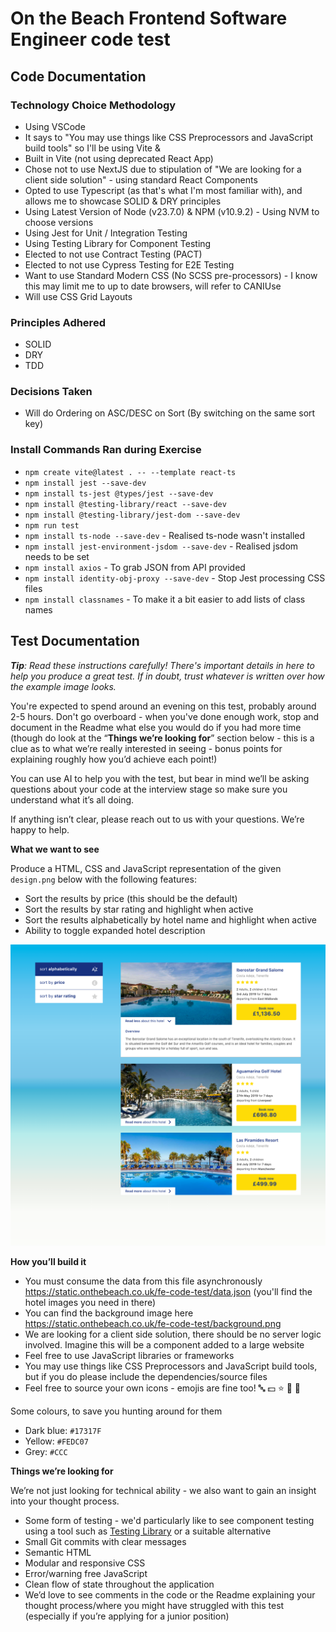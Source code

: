 # On the Beach Frontend Software Engineer code test

## Code Documentation

### Technology Choice Methodology

- Using VSCode
- It says to "You may use things like CSS Preprocessors and JavaScript build tools" so I'll be using Vite & 
- Built in Vite (not using deprecated React App)
- Chose not to use NextJS due to stipulation of "We are looking for a client side solution" - using standard React Components
- Opted to use Typescript (as that's what I'm most familiar with), and allows me to showcase SOLID & DRY principles
- Using Latest Version of Node (v23.7.0) & NPM (v10.9.2) - Using NVM to choose versions
- Using Jest for Unit / Integration Testing
- Using Testing Library for Component Testing
- Elected to not use Contract Testing (PACT)
- Elected to not use Cypress Testing for E2E Testing
- Want to use Standard Modern CSS (No SCSS pre-processors) - I know this may limit me to up to date browsers, will refer to CANIUse
- Will use CSS Grid Layouts 

### Principles Adhered

- SOLID
- DRY
- TDD

### Decisions Taken

- Will do Ordering on ASC/DESC on Sort (By switching on the same sort key)

### Install Commands Ran during Exercise

- `npm create vite@latest . -- --template react-ts`
- `npm install jest --save-dev`
- `npm install ts-jest @types/jest --save-dev`
- `npm install @testing-library/react --save-dev`
- `npm install @testing-library/jest-dom --save-dev`
- `npm run test`
- `npm install ts-node --save-dev` - Realised ts-node wasn't installed
- `npm install jest-environment-jsdom --save-dev` - Realised jsdom needs to be set
- `npm install axios` - To grab JSON from API provided
- `npm install identity-obj-proxy --save-dev` - Stop Jest processing CSS files
- `npm install classnames` - To make it a bit easier to add lists of class names

## Test Documentation

_**Tip**: Read these instructions carefully! There's important details in here to help you produce a great test. If in doubt, trust whatever is written over how the example image looks._

You're expected to spend around an evening on this test, probably around 2-5 hours. Don't go overboard - when you've done enough work, stop and document in the Readme what else you would do if you had more time (though do look at the “**Things we’re looking for**” section below - this is a clue as to what we’re really interested in seeing - bonus points for explaining roughly how you’d achieve each point!)

You can use AI to help you with the test, but bear in mind we’ll be asking questions about your code at the interview stage so make sure you understand what it’s all doing.

If anything isn’t clear, please reach out to us with your questions. We’re happy to help.

**What we want to see**

Produce a HTML, CSS and JavaScript representation of the given `design.png` below with the following features:

- Sort the results by price (this should be the default)
- Sort the results by star rating and highlight when active
- Sort the results alphabetically by hotel name and highlight when active
- Ability to toggle expanded hotel description

![](design.png)

**How you’ll build it**

- You must consume the data from this file asynchronously https://static.onthebeach.co.uk/fe-code-test/data.json  (you'll find the hotel images you need in there)
- You can find the background image here https://static.onthebeach.co.uk/fe-code-test/background.png
- We are looking for a client side solution, there should be no server logic involved. Imagine this will be a component added to a large website
- Feel free to use JavaScript libraries or frameworks
- You may use things like CSS Preprocessors and JavaScript build tools, but if you do please include the dependencies/source files
- Feel free to source your own icons - emojis are fine too! 🔤 💵 ⭐️ 🔽 🔼

Some colours, to save you hunting around for them

- Dark blue: `#17317F`
- Yellow: `#FEDC07`
- Grey: `#CCC`

**Things we’re looking for**

We’re not just looking for technical ability - we also want to gain an insight into your thought process.

- Some form of testing - we'd particularly like to see component testing using a tool such as [Testing Library](https://testing-library.com/) or a suitable alternative
- Small Git commits with clear messages
- Semantic HTML
- Modular and responsive CSS
- Error/warning free JavaScript
- Clean flow of state throughout the application
- We’d love to see comments in the code or the Readme explaining your thought process/where you might have struggled with this test (especially if you’re applying for a junior position)
